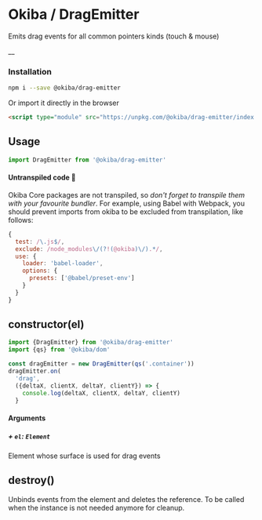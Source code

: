 

# Okiba / DragEmitter
Emits drag events for all common pointers kinds (touch & mouse)

__



### Installation

```bash
npm i --save @okiba/drag-emitter
```

Or import it directly in the browser
```html
<script type="module" src="https://unpkg.com/@okiba/drag-emitter/index.js"></script>
```

## Usage

```javascript
import DragEmitter from '@okiba/drag-emitter'
```

#### Untranspiled code 🛑
Okiba Core packages are not transpiled, so _don't forget to transpile them with your favourite bundler_.
For example, using Babel with Webpack, you should prevent imports from okiba to be excluded from transpilation, like follows:

```javascript
{
  test: /\.js$/,
  exclude: /node_modules\/(?!(@okiba)\/).*/,
  use: {
    loader: 'babel-loader',
    options: {
      presets: ['@babel/preset-env']
    }
  }
}
```







## constructor(el)








```javascript
import {DragEmitter} from '@okiba/drag-emitter'
import {qs} from '@okiba/dom'

const dragEmitter = new DragEmitter(qs('.container'))
dragEmitter.on(
  'drag',
  ({deltaX, clientX, deltaY, clientY}) => {
    console.log(deltaX, clientX, deltaY, clientY)
  }
```




#### Arguments


##### + `el`: `Element`

Element whose surface is used for drag events





## destroy()


Unbinds events from the element and deletes the reference.
To be called when the instance is not needed anymore for cleanup.






